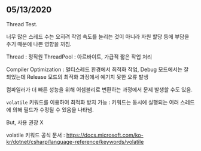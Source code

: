 ## 05/13/2020

Thread Test.

너무 많은 스레드 수는 오히려 작업 속도를 늘리는 것이 아니라 자원 할당 등에 부담을 주기 때문에 나쁜 영향을 끼침.

Thread : 정직원
ThreadPool : 아르바이트, 가급적 짧은 작업 처리


Compiler Optimization : 멀티스레드 환경에서 최적화 작업, Debug 모드에서는 잘 되었는데 Release 모드의 최적화 과정에서 예기치 못한 오류 발생

컴파일러가 더 빠른 성능을 위해 어셈블리로 변환하는 과정에서 문제 발생할 수도 있음.

`volatile` 키워드를 이용하여 최적화 방지 가능 : 키워드는 동시에 실행되는 여러 스레드에 의해 필드가 수정될 수 있음을 나타냄.

But, 사용 권장 X

volatile 키워드 공식 문서 : https://docs.microsoft.com/ko-kr/dotnet/csharp/language-reference/keywords/volatile